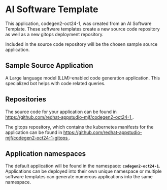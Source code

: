 # AI Software Template

This application, codegen2-oct24-1, was created from an AI Software Template. These software templates create a new source code repository as well as a new gitops deployment repository.

Included in the source code repository will be the chosen sample source application.

## Sample Source Application

A Large language model (LLM)-enabled code generation application. This specialized bot helps with code related queries.

## Repositories

The source code for your application can be found in [https://github.com/redhat-appstudio-mjf/codegen2-oct24-1 ](https://github.com/redhat-appstudio-mjf/codegen2-oct24-1 ).
 
The gitops repository, which contains the kubernetes manifests for the application can be found in 
[https://github.com/redhat-appstudio-mjf/codegen2-oct24-1-gitops ](https://github.com/redhat-appstudio-mjf/codegen2-oct24-1-gitops ). 

## Application namespaces 

The default application will be found in the namespace: **`codegen2-oct24-1`**. Applications can be deployed into their own unique namespace or multiple software templates can generate numerous applications into the same namespace.